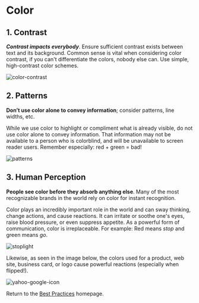 # Color

## 1. Contrast  
**_Contrast impacts everybody_**. Ensure sufficient contrast exists between text and its background. Common sense is vital when considering color contrast, if you can't differentiate the colors, nobody else can. Use simple, high-contrast color schemes.

![color-contrast](http://tips.uark.edu/wp-content/uploads/2013/07/color-contrast.png)

## 2. Patterns  
**Don’t use color alone to convey information**; consider patterns, line widths, etc.

While we use color to highlight or compliment what is already visible, do not use color alone to convey information. That information may not be available to a person who is colorblind, and will be unavailable to screen reader users.  Remember especially: red + green = bad!

![patterns](https://apps.health.state.mn.us/mndata-rest/app/resource/rest/files/PM25.png)

## 3. Human Perception
**People see color before they absorb anything else**. Many of the most recognizable brands in the world rely on color for instant recognition.

Color plays an incredibly important role in the world and can sway thinking, change actions, and cause reactions. It can irritate or soothe one's eyes, raise blood pressure, or even suppress appetite. As a powerful form of communication, color is irreplaceable. For example: Red means *stop* and green means *go*.

![stoplight](http://findicons.com/files/icons/2320/x_mac_general/128/traffic_lights.png)

Likewise, as seen in the image below, the colors used for a product, web site, business card, or logo cause powerful reactions (especially when flipped!).

![yahoo-google-icon](https://cloud.githubusercontent.com/assets/5023024/8877212/dea3ca6a-31e9-11e5-969c-2ca63a5e2982.png)

Return to the [Best Practices](../BestPractices.md) homepage.
